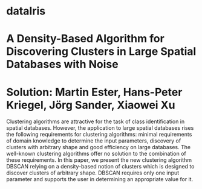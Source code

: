 # dataIris

# A Density-Based Algorithm for Discovering Clusters in Large Spatial Databases with Noise
# Solution: Martin Ester, Hans-Peter Kriegel, Jörg Sander, Xiaowei Xu

Clustering algorithms are attractive for the task of class identification in spatial databases. However, the application to large spatial databases rises the following requirements for clustering algorithms: minimal requirements of domain knowledge to determine the input parameters, discovery of clusters with arbitrary shape and good efficiency on large databases. The well-known clustering algorithms offer no solution to the combination of these requirements. In this paper, we present the new clustering algorithm DBSCAN relying on a density-based notion of clusters which is designed to discover clusters of arbitrary shape. DBSCAN requires only one input parameter and supports the user in determining an appropriate value for it.
